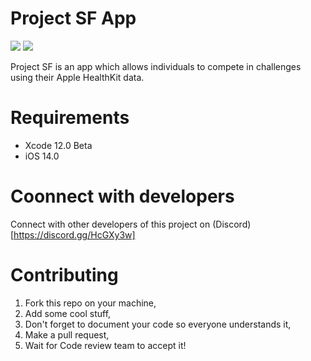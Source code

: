 # Project SF App
![](https://github.com/Activity-App/App/workflows/CI/badge.svg) ![](https://github.com/Activity-App/App/workflows/SwiftLint/badge.svg)

Project SF is an app which allows individuals to compete in challenges using their Apple HealthKit data.

# Requirements
- Xcode 12.0 Beta
- iOS 14.0

# Coonnect with developers
Connect with other developers of this project on (Discord)[https://discord.gg/HcGXy3w]
# Contributing
1. Fork this repo on your machine,
2. Add some cool stuff,
3. Don't forget to document your code so everyone understands it,
4. Make a pull request,
5. Wait for Code review team to accept it!
